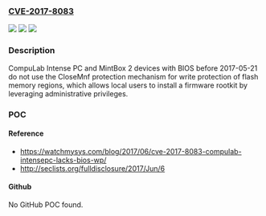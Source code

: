 ### [CVE-2017-8083](https://cve.mitre.org/cgi-bin/cvename.cgi?name=CVE-2017-8083)
![](https://img.shields.io/static/v1?label=Product&message=n%2Fa&color=blue)
![](https://img.shields.io/static/v1?label=Version&message=n%2Fa&color=blue)
![](https://img.shields.io/static/v1?label=Vulnerability&message=n%2Fa&color=brighgreen)

### Description

CompuLab Intense PC and MintBox 2 devices with BIOS before 2017-05-21 do not use the CloseMnf protection mechanism for write protection of flash memory regions, which allows local users to install a firmware rootkit by leveraging administrative privileges.

### POC

#### Reference
- https://watchmysys.com/blog/2017/06/cve-2017-8083-compulab-intensepc-lacks-bios-wp/
- http://seclists.org/fulldisclosure/2017/Jun/6

#### Github
No GitHub POC found.

